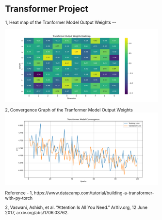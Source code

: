 <h1>
Transformer Project
</h1>

1, Heat map of the Tranformer Model Output Weights --

![Heat map of Tranformer Output Weights](Figure_1.png)

2, Convergence Graph of the Tranformer Model Output Weights
![Convergence Graph](InitialConvergenceModel.png)





<p> Reference - 1, https://www.datacamp.com/tutorial/building-a-transformer-with-py-torch

  2, Vaswani, Ashish, et al. “Attention Is All You Need.” ArXiv.org, 12 June 2017, arxiv.org/abs/1706.03762.
</p>

